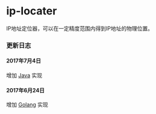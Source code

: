 # ip-locater
IP地址定位器，可以在一定精度范围内得到IP地址的物理位置。

### 更新日志

#### 2017年7月4日
增加 [Java](/ip-locater-java/) 实现

#### 2017年6月24日

增加 [Golang](/ip-locater-go/) 实现
